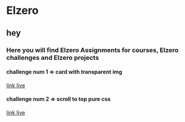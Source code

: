 # Elzero
## hey
### Here you will find Elzero Assignments for courses, Elzero challenges and Elzero projects

#### challenge num 1 => card with transparent img

[link live](https://hamoking541.github.io/Elzero/challenges-Elzero/card-with-transparent-img)

#### challenge num 2 => scroll to top pure css

[link live](https://hamoking541.github.io/Elzero/challenges-Elzero/scroll-to-top-pure-css/)
